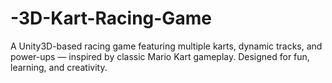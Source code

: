 # -3D-Kart-Racing-Game
A Unity3D-based racing game featuring multiple karts, dynamic tracks, and power-ups — inspired by classic Mario Kart gameplay. Designed for fun, learning, and creativity.
